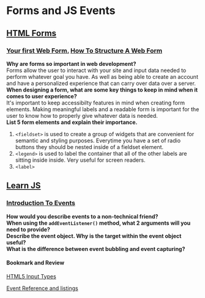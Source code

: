# Forms and JS Events

## [HTML Forms](https://developer.mozilla.org/en-US/docs/Learn/Forms)

### [Your first Web Form.](https://developer.mozilla.org/en-US/docs/Learn/Forms/Your_first_form) [How To Structure A Web Form](https://developer.mozilla.org/en-US/docs/Learn/Forms/How_to_structure_a_web_form)

**Why are forms so important in web development?**  
Forms allow the user to interact with your site and input data needed to perform whatever goal you have. As well as being able to create an account and have a personalized experience that can carry over data over a server.  
**When designing a form, what are some key things to keep in mind when it comes to user experience?**  
It's important to keep accessibilty features in mind when creating form elements. Making meaningful labels and a readable form is important for the user to know how to properly give whatever data is needed.  
**List 5 form elements and explain their importance.**  
1. `<fieldset>` is used to create a group of widgets that are convenient for semantic and styling purposes. Everytime you have a set of radio buttons they should be nested inside of a fieldset element.
2.  `<legend>` is used to label the container that all of the other labels are sitting inside inside. Very useful for screen readers. 
3.  `<label>`
## [Learn JS](https://developer.mozilla.org/en-US/docs/Learn/JavaScript)
### [Introduction To Events](https://developer.mozilla.org/en-US/docs/Learn/JavaScript/Building_blocks/Events)

**How would you describe events to a non-technical friend?**  
**When using the `addEventListener()` method, what 2 arguments will you need to provide?**  
**Describe the event object. Why is the target within the event object useful?**  
**What is the difference between event bubbling and event capturing?**  

#### Bookmark and Review

[HTML5 Input Types](https://developer.mozilla.org/en-US/docs/Learn/Forms/HTML5_input_types)  

[Event Reference and listings](https://developer.mozilla.org/en-US/docs/Web/Events)

